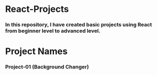 # React-Projects

### In this repository, I have created basic projects using React from beginner level to advanced level.

<h1>Project Names</h1>

<h3>Project-01 (Background Changer)</h3>
